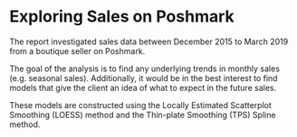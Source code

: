 # Exploring Sales on Poshmark

The report investigated sales data between December 2015 to March 2019 from a boutique seller on Poshmark. 

The goal of the analysis is to find any underlying trends in monthly sales (e.g. seasonal sales). Additionally, it would be in the best interest to find models that give the client an idea of what to expect in the future sales. 

These models are constructed using the Locally Estimated Scatterplot Smoothing (LOESS) method and the Thin-plate Smoothing (TPS) Spline method.
